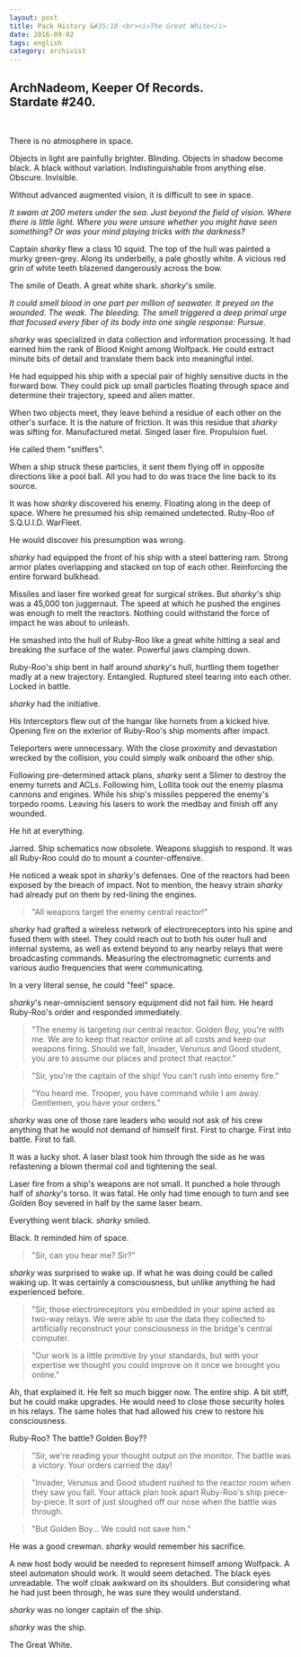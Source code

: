 ```yaml
---
layout: post
title: Pack History &#35;10 <br><i>The Great White</i>
date: 2016-09-02
tags: english
category: archivist
---
```

ArchNadeom, Keeper Of Records.<br>Stardate #240.
------------------------------------------------
&nbsp; 

There is no atmosphere in space.

Objects in light are painfully brighter. Blinding. Objects in shadow become black. A black without variation. Indistinguishable from anything else. Obscure. Invisible.

Without advanced augmented vision, it is difficult to see in space.

_It swam at 200 meters under the sea. Just beyond the field of vision. Where there is little light. Where you were unsure whether you might have seen something? Or was your mind playing tricks with the darkness?_


Captain _sharky_ flew a class 10 squid. The top of the hull was painted a murky green-grey. Along its underbelly, a pale ghostly white. A vicious red grin of white teeth blazened dangerously across the bow. 

The smile of Death. A great white shark. _sharky_'s smile.


_It could smell blood in one part per million of seawater. It preyed on the wounded. The weak. The bleeding. The smell triggered a deep primal urge that focused every fiber of its body into one single response: Pursue._


_sharky_ was specialized in data collection and information processing. It had earned him the rank of Blood Knight among Wolfpack. He could extract minute bits of detail and translate them back into meaningful intel. 

He had equipped his ship with a special pair of highly sensitive ducts in the forward bow. They could pick up small particles floating through space and determine their trajectory, speed and alien matter.

When two objects meet, they leave behind a residue of each other on the other's surface. It is the nature of friction. It was this residue that _sharky_ was sifting for. Manufactured metal. Singed laser fire. Propulsion fuel.

He called them "sniffers".

When a ship struck these particles, it sent them flying off in opposite directions like a pool ball. All you had to do was trace the line back to its source. 

It was how _sharky_ discovered his enemy. Floating along in the deep of space. Where he presumed his ship remained undetected. Ruby-Roo of S.Q.U.I.D. WarFleet.

He would discover his presumption was wrong.


_sharky_ had equipped the front of his ship with a steel battering ram. Strong armor plates overlapping and stacked on top of each other. Reinforcing the entire forward bulkhead.

Missiles and laser fire worked great for surgical strikes. But _sharky_'s ship was a 45,000 ton juggernaut. The speed at which he pushed the engines was enough to melt the reactors. Nothing could withstand the force of impact he was about to unleash.

He smashed into the hull of Ruby-Roo like a great white hitting a seal and breaking the surface of the water. Powerful jaws clamping down.

Ruby-Roo's ship bent in half around _sharky_'s hull, hurtling them together madly at a new trajectory. Entangled. Ruptured steel tearing into each other. Locked in battle.

_sharky_ had the initiative.

His Interceptors flew out of the hangar like hornets from a kicked hive. Opening fire on the exterior of Ruby-Roo's ship moments after impact.

Teleporters were unnecessary. With the close proximity and devastation wrecked by the collision, you could simply walk onboard the other ship.

Following pre-determined attack plans, _sharky_ sent a Slimer to destroy the enemy turrets and ACLs. Following him, Lollita took out the enemy plasma cannons and engines. While his ship's missiles peppered the enemy's torpedo rooms. Leaving his lasers to work the medbay and finish off any wounded. 

He hit at everything.


Jarred. Ship schematics now obsolete. Weapons sluggish to respond. It was all Ruby-Roo could do to mount a counter-offensive.

He noticed a weak spot in _sharky_'s defenses. One of the reactors had been exposed by the breach of impact. Not to mention, the heavy strain _sharky_ had already put on them by red-lining the engines.

> "All weapons target the enemy central reactor!"

_sharky_ had grafted a wireless network of electroreceptors into his spine and fused them with steel. They could reach out to both his outer hull and internal systems, as well as extend beyond to any nearby relays that were broadcasting commands. Measuring the electromagnetic currents and various audio frequencies that were communicating.

In a very literal sense, he could "feel" space.

_sharky_'s near-omniscient sensory equipment did not fail him. He heard Ruby-Roo's order and responded immediately.

> "The enemy is targeting our central reactor. Golden Boy, you're with me. We are to keep that reactor online at all costs and keep our weapons firing. Should we fall, Invader, Verunus and Good student, you are to assume our places and protect that reactor."

> "Sir, you're the captain of the ship! You can't rush into enemy fire."

> "You heard me. Trooper, you have command while I am away. Gentlemen, you have your orders."

_sharky_ was one of those rare leaders who would not ask of his crew anything that he would not demand of himself first. First to charge. First into battle. First to fall.


It was a lucky shot. A laser blast took him through the side as he was refastening a blown thermal coil and tightening the seal. 

Laser fire from a ship's weapons are not small. It punched a hole through half of _sharky_'s torso. It was fatal. He only had time enough to turn and see Golden Boy severed in half by the same laser beam.

Everything went black. _sharky_ smiled. 

Black. It reminded him of space.


> "Sir, can you hear me? Sir?"

_sharky_ was surprised to wake up. If what he was doing could be called waking up. It was certainly a consciousness, but unlike anything he had experienced before.

> "Sir, those electroreceptors you embedded in your spine acted as two-way relays. We were able to use the data they collected to artificially reconstruct your consciousness in the bridge's central computer. 

> "Our work is a little primitive by your standards, but with your expertise we thought you could improve on it once we brought you online."

Ah, that explained it. He felt so much bigger now. The entire ship. A bit stiff, but he could make upgrades. He would need to close those security holes in his relays. The same holes that had allowed his crew to restore his consciousness.

Ruby-Roo? The battle? Golden Boy??

> "Sir, we're reading your thought output on the monitor. The battle was a victory. Your orders carried the day! 

> "Invader, Verunus and Good student rushed to the reactor room when they saw you fall. Your attack plan took apart Ruby-Roo's ship piece-by-piece. It sort of just sloughed off our nose when the battle was through.

> "But Golden Boy... We could not save him."

He was a good crewman. _sharky_ would remember his sacrifice.


A new host body would be needed to represent himself among Wolfpack. A steel automaton should work. It would seem detached. The black eyes unreadable. The wolf cloak awkward on its shoulders. But considering what he had just been through, he was sure they would understand.

_sharky_ was no longer captain of the ship. 

_sharky_ was the ship. 

The Great White.